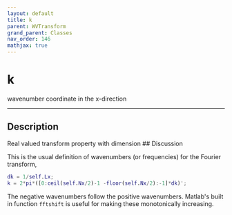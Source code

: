 ```yaml
---
layout: default
title: k
parent: WVTransform
grand_parent: Classes
nav_order: 146
mathjax: true
---
```


#  k

wavenumber coordinate in the x-direction


---

## Description
Real valued transform property with dimension ## Discussion

This is the usual definition of wavenumbers (or frequencies) for the Fourier transform,
```matlab
dk = 1/self.Lx; 
k = 2*pi*([0:ceil(self.Nx/2)-1 -floor(self.Nx/2):-1]*dk)';
```

The negative wavenumbers follow the positive wavenumbers. Matlab's built in function `fftshift` is useful for making these monotonically increasing.

